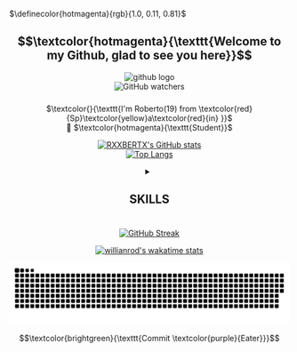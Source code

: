 $\definecolor{hotmagenta}{rgb}{1.0, 0.11, 0.81}$



##    $$\textcolor{hotmagenta}{\texttt{Welcome to my Github, glad to see you here}}$$

<div align="center">
  <img src=https://www.svgrepo.com/download/439171/github.svg height="40" width="52" alt="github logo"  /> <br>
  <img alt="GitHub watchers" src="https://img.shields.io/github/watchers/Rxxbertx/Rxxbertx?label=Visitors">
</div>

###

<p align="center">  $\textcolor{}{\texttt{I'm Roberto(19) from \textcolor{red}{Sp}\textcolor{yellow}a\textcolor{red}{in}  }}$ <br>
  🔭   $\textcolor{hotmagenta}{\texttt{Student}}$   </p>


<div align="center">

  [![RXXBERTX's GitHub stats](https://github-readme-stats-r.vercel.app/api?username=Rxxbertx&show_icons=true&theme=synthwave&count_private=true&hide_border=true)]()
  <br>
  [![Top Langs](https://github-readme-stats-r.vercel.app/api/top-langs/?username=Rxxbertx&theme=synthwave&layout=compact&size_weight=0.5&count_weight=0.5&count_private=true&hide_border=true)]()


  
<details>
  <summary><h2>SKILLS</h2></summary>
  <details>
<summary>Systems knowledge</summary>
    
<picture>
<source
  srcset="https://cdn.jsdelivr.net/gh/devicons/devicon/icons/apple/apple-original.svg"
  media="(prefers-color-scheme: light)"/>
<source
  srcset="https://www.svgrepo.com/download/303484/apple1-logo.svg"
  media="(prefers-color-scheme: dark)"/>    
 <img src="https://cdn.jsdelivr.net/gh/devicons/devicon/icons/apple/apple-original.svg" height="40" width="52" alt="apple logo"/>
</picture>
  <img src="https://cdn.jsdelivr.net/gh/devicons/devicon/icons/android/android-original.svg" height="40" width="52" alt="android logo"/>
  <img src="https://cdn.jsdelivr.net/gh/devicons/devicon/icons/ubuntu/ubuntu-plain.svg" height="40" width="52" alt="ubuntu logo"/>
  <img src="https://cdn.jsdelivr.net/gh/devicons/devicon/icons/windows8/windows8-original.svg" height="40" width="52" alt="windows8 logo"/>
  

</details>
  
  
  <details>
<summary>Languages and Tools</summary>
    <img src="https://cdn.jsdelivr.net/gh/devicons/devicon/icons/cplusplus/cplusplus-original.svg" height="40" width="52" alt="cplusplus logo"  />
  <img src="https://cdn.jsdelivr.net/gh/devicons/devicon/icons/csharp/csharp-original.svg" height="40" width="52" alt="csharp logo"  />
  <img src="https://cdn.jsdelivr.net/gh/devicons/devicon/icons/swift/swift-original.svg" height="40" width="52" alt="swift logo"  />
  <img src="https://cdn.jsdelivr.net/gh/devicons/devicon/icons/java/java-original.svg" height="40" width="52" alt="java logo"  />
  <img src="https://cdn.jsdelivr.net/gh/devicons/devicon/icons/css3/css3-original.svg" height="40" width="52" alt="css3 logo"  />
  <img src="https://cdn.jsdelivr.net/gh/devicons/devicon/icons/html5/html5-original.svg" height="40" width="52" alt="html5 logo"  />
  <img src="https://cdn.jsdelivr.net/gh/devicons/devicon/icons/laravel/laravel-plain.svg" height="40" width="52" alt="laravel logo"  />
  <picture>
<source
  srcset="https://cdn.jsdelivr.net/gh/devicons/devicon/icons/microsoftsqlserver/microsoftsqlserver-plain-wordmark.svg"
  media="(prefers-color-scheme: light)"/>
<source
  srcset=https://www.freeiconspng.com/thumbs/sql-server-icon-png/sql-server-icon-png-1.png
  media="(prefers-color-scheme: dark)"/>    
 <img src="https://cdn.jsdelivr.net/gh/devicons/devicon/icons/microsoftsqlserver/microsoftsqlserver-plain-wordmark.svg" height="40" width="52" alt="microsoftsqlserver logo"  />
</picture>
  <img src="https://cdn.jsdelivr.net/gh/devicons/devicon/icons/tailwindcss/tailwindcss-plain.svg" height="40" width="52" alt="tailwindcss logo"  />
  <img src="https://cdn.jsdelivr.net/gh/devicons/devicon/icons/trello/trello-plain.svg" height="40" width="52" alt="trello logo"  />
</details>
  

  
</details>


<div align="center">

</div>

###
  
 [![GitHub Streak](https://streak-stats.demolab.com?user=Rxxbertx&theme=synthwave&hide_border=true&border_radius=11.6&date_format=j%20M%5B%20Y%5D&mode=weekly&fire=EB5100)](https://git.io/streak-stats)
  
  
[![willianrod's wakatime stats](https://github-readme-stats.vercel.app/api/wakatime?username=Rxxbertx&range=all_time&theme=synthwave&custom_title=Coding&layout=compact&hide_border=true)](https://wakatime.com/@Rxxbertx)
    
</div>

<div align="center">

  <picture>
  <source media="(prefers-color-scheme: dark)" srcset="https://raw.githubusercontent.com/getlost01/getlost01/output/github-contribution-grid-snake-dark.svg">
  <source media="(prefers-color-scheme: light)" srcset="https://raw.githubusercontent.com/getlost01/getlost01/output/github-contribution-grid-snake.svg">
  <img alt="github contribution grid snake animation" src="https://raw.githubusercontent.com/getlost01/getlost01/output/github-contribution-grid-snake.svg">
  </picture> 

  $$\textcolor{brightgreen}{\texttt{Commit \textcolor{purple}{Eater}}}$$

  
</div>
  




